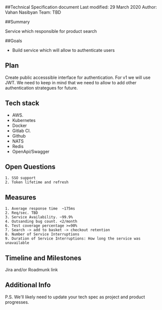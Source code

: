 ##Technical Specification document 
Last modified: 29 March 2020 
Author: Vahan Nasibyan
Team: TBD 

##Summary  

Service which responsible for product search

##Goals 
- Build service which will allow to authenticate users

## Plan 

Create public accesssible interface for authentication.
For v1 we will use JWT. 
We need to keep in mind that we need to allow to add other authentication strategues for future. 


## Tech stack 
- AWS. 
- Kubernetes 
- Docker 
- Gitlab CI.
- Github
- NATS
- Redis 
- OpenApi/Swagger

## Open Questions 
    1. SSO support
    2. Token lifetime and refresh 

## Measures
    1. Average response time  ~175ms
    2. Req/sec. TBD
    3. Service Availability. ~99.9%
    4. Outsanding bug count. <2/month 
    6. Test coverage percentage >=90%
    7. Search -> add to basket -> checkout retention
    8. Number of Service Interruptions
    9. Duration of Service Interruptions: How long the service was unavailable


## Timeline and Milestones 

Jira and/or Roadmunk link

## Additional Info
P.S. We'll likely need to update your tech spec as project and product progresses.
